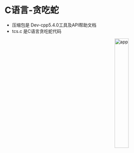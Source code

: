 # C语言-贪吃蛇

- 压缩包是 Dev-cpp5.4.0工具及API帮助文档
- tcs.c 是C语言贪吃蛇代码

<img align="right" src="https://naiop.github.io/mimages/picture/tcs.png" alt="app" width="30%" />
